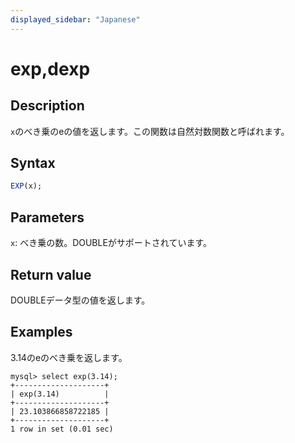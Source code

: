 ```yaml
---
displayed_sidebar: "Japanese"
---
```


# exp,dexp

## Description

`x`のべき乗のeの値を返します。この関数は自然対数関数と呼ばれます。

## Syntax

```SQL
EXP(x);
```

## Parameters

`x`: べき乗の数。DOUBLEがサポートされています。

## Return value

DOUBLEデータ型の値を返します。

## Examples

3.14のeのべき乗を返します。

```Plaintext
mysql> select exp(3.14);
+--------------------+
| exp(3.14)          |
+--------------------+
| 23.103866858722185 |
+--------------------+
1 row in set (0.01 sec)
```